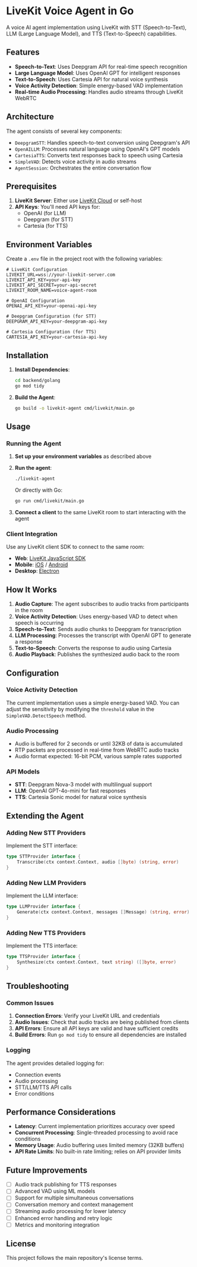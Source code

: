 # LiveKit Voice Agent in Go

A voice AI agent implementation using LiveKit with STT (Speech-to-Text), LLM (Large Language Model), and TTS (Text-to-Speech) capabilities.

## Features

- **Speech-to-Text**: Uses Deepgram API for real-time speech recognition
- **Large Language Model**: Uses OpenAI GPT for intelligent responses
- **Text-to-Speech**: Uses Cartesia API for natural voice synthesis
- **Voice Activity Detection**: Simple energy-based VAD implementation
- **Real-time Audio Processing**: Handles audio streams through LiveKit WebRTC

## Architecture

The agent consists of several key components:

- `DeepgramSTT`: Handles speech-to-text conversion using Deepgram's API
- `OpenAILLM`: Processes natural language using OpenAI's GPT models
- `CartesiaTTS`: Converts text responses back to speech using Cartesia
- `SimpleVAD`: Detects voice activity in audio streams
- `AgentSession`: Orchestrates the entire conversation flow

## Prerequisites

1. **LiveKit Server**: Either use [LiveKit Cloud](https://livekit.io/cloud) or self-host
2. **API Keys**: You'll need API keys for:
   - OpenAI (for LLM)
   - Deepgram (for STT)
   - Cartesia (for TTS)

## Environment Variables

Create a `.env` file in the project root with the following variables:

```env
# LiveKit Configuration
LIVEKIT_URL=wss://your-livekit-server.com
LIVEKIT_API_KEY=your-api-key
LIVEKIT_API_SECRET=your-api-secret
LIVEKIT_ROOM_NAME=voice-agent-room

# OpenAI Configuration
OPENAI_API_KEY=your-openai-api-key

# Deepgram Configuration (for STT)
DEEPGRAM_API_KEY=your-deepgram-api-key

# Cartesia Configuration (for TTS)
CARTESIA_API_KEY=your-cartesia-api-key
```

## Installation

1. **Install Dependencies**:

   ```bash
   cd backend/golang
   go mod tidy
   ```

2. **Build the Agent**:
   ```bash
   go build -o livekit-agent cmd/livekit/main.go
   ```

## Usage

### Running the Agent

1. **Set up your environment variables** as described above

2. **Run the agent**:

   ```bash
   ./livekit-agent
   ```

   Or directly with Go:

   ```bash
   go run cmd/livekit/main.go
   ```

3. **Connect a client** to the same LiveKit room to start interacting with the agent

### Client Integration

Use any LiveKit client SDK to connect to the same room:

- **Web**: [LiveKit JavaScript SDK](https://github.com/livekit/client-sdk-js)
- **Mobile**: [iOS](https://github.com/livekit/client-sdk-swift) / [Android](https://github.com/livekit/client-sdk-android)
- **Desktop**: [Electron](https://github.com/livekit/client-sdk-js)

## How It Works

1. **Audio Capture**: The agent subscribes to audio tracks from participants in the room
2. **Voice Activity Detection**: Uses energy-based VAD to detect when speech is occurring
3. **Speech-to-Text**: Sends audio chunks to Deepgram for transcription
4. **LLM Processing**: Processes the transcript with OpenAI GPT to generate a response
5. **Text-to-Speech**: Converts the response to audio using Cartesia
6. **Audio Playback**: Publishes the synthesized audio back to the room

## Configuration

### Voice Activity Detection

The current implementation uses a simple energy-based VAD. You can adjust the sensitivity by modifying the `threshold` value in the `SimpleVAD.DetectSpeech` method.

### Audio Processing

- Audio is buffered for 2 seconds or until 32KB of data is accumulated
- RTP packets are processed in real-time from WebRTC audio tracks
- Audio format expected: 16-bit PCM, various sample rates supported

### API Models

- **STT**: Deepgram Nova-3 model with multilingual support
- **LLM**: OpenAI GPT-4o-mini for fast responses
- **TTS**: Cartesia Sonic model for natural voice synthesis

## Extending the Agent

### Adding New STT Providers

Implement the STT interface:

```go
type STTProvider interface {
    Transcribe(ctx context.Context, audio []byte) (string, error)
}
```

### Adding New LLM Providers

Implement the LLM interface:

```go
type LLMProvider interface {
    Generate(ctx context.Context, messages []Message) (string, error)
}
```

### Adding New TTS Providers

Implement the TTS interface:

```go
type TTSProvider interface {
    Synthesize(ctx context.Context, text string) ([]byte, error)
}
```

## Troubleshooting

### Common Issues

1. **Connection Errors**: Verify your LiveKit URL and credentials
2. **Audio Issues**: Check that audio tracks are being published from clients
3. **API Errors**: Ensure all API keys are valid and have sufficient credits
4. **Build Errors**: Run `go mod tidy` to ensure all dependencies are installed

### Logging

The agent provides detailed logging for:

- Connection events
- Audio processing
- STT/LLM/TTS API calls
- Error conditions

## Performance Considerations

- **Latency**: Current implementation prioritizes accuracy over speed
- **Concurrent Processing**: Single-threaded processing to avoid race conditions
- **Memory Usage**: Audio buffering uses limited memory (32KB buffers)
- **API Rate Limits**: No built-in rate limiting; relies on API provider limits

## Future Improvements

- [ ] Audio track publishing for TTS responses
- [ ] Advanced VAD using ML models
- [ ] Support for multiple simultaneous conversations
- [ ] Conversation memory and context management
- [ ] Streaming audio processing for lower latency
- [ ] Enhanced error handling and retry logic
- [ ] Metrics and monitoring integration

## License

This project follows the main repository's license terms.
